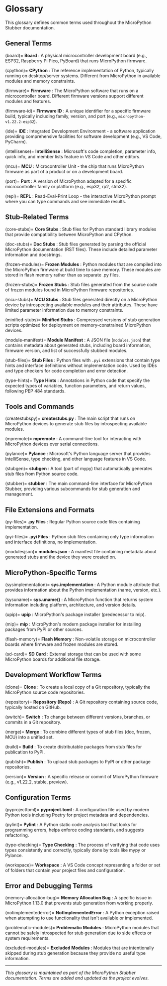 # Glossary

This glossary defines common terms used throughout the MicroPython Stubber documentation.

## General Terms

(board)=
**Board**
: A physical microcontroller development board (e.g., ESP32, Raspberry Pi Pico, PyBoard) that runs MicroPython firmware.

(cpython)=
**CPython**
: The reference implementation of Python, typically running on desktop/server systems. Different from MicroPython in available modules and memory constraints.

(firmware)=
**Firmware**
: The MicroPython software that runs on a microcontroller board. Different firmware versions support different modules and features.

(firmware-id)=
**Firmware ID**
: A unique identifier for a specific firmware build, typically including family, version, and port (e.g., `micropython-v1.22.2-esp32`).

(ide)=
**IDE**
: Integrated Development Environment - a software application providing comprehensive facilities for software development (e.g., VS Code, PyCharm).

(intellisense)=
**IntelliSense**
: Microsoft's code completion, parameter info, quick info, and member lists feature in VS Code and other editors.

(mcu)=
**MCU**
: Microcontroller Unit - the chip that runs MicroPython firmware as part of a product or on a development board.

(port)=
**Port**
: A version of MicroPython adapted for a specific microcontroller family or platform (e.g., esp32, rp2, stm32).

(repl)=
**REPL**
: Read-Eval-Print Loop - the interactive MicroPython prompt where you can type commands and see immediate results.

## Stub-Related Terms

(core-stubs)=
**Core Stubs**
: Stub files for Python standard library modules that provide compatibility between MicroPython and CPython.

(doc-stubs)=
**Doc Stubs**
: Stub files generated by parsing the official MicroPython documentation (RST files). These include detailed parameter information and docstrings.

(frozen-modules)=
**Frozen Modules**
: Python modules that are compiled into the MicroPython firmware at build time to save memory. These modules are stored in flash memory rather than as separate .py files.

(frozen-stubs)=
**Frozen Stubs**
: Stub files generated from the source code of frozen modules found in MicroPython firmware repositories.

(mcu-stubs)=
**MCU Stubs**
: Stub files generated directly on a MicroPython device by introspecting available modules and their attributes. These have limited parameter information due to memory constraints.

(minified-stubs)=
**Minified Stubs**
: Compressed versions of stub generation scripts optimized for deployment on memory-constrained MicroPython devices.

(module-manifest)=
**Module Manifest**
: A JSON file (`modules.json`) that contains metadata about generated stubs, including board information, firmware version, and list of successfully stubbed modules.

(stub-files)=
**Stub Files**
: Python files with `.pyi` extensions that contain type hints and interface definitions without implementation code. Used by IDEs and type checkers for code completion and error detection.

(type-hints)=
**Type Hints**
: Annotations in Python code that specify the expected types of variables, function parameters, and return values, following PEP 484 standards.

## Tools and Commands

(createstubspy)=
**createstubs.py**
: The main script that runs on MicroPython devices to generate stub files by introspecting available modules.

(mpremote)=
**mpremote**
: A command-line tool for interacting with MicroPython devices over serial connections.

(pylance)=
**Pylance**
: Microsoft's Python language server that provides IntelliSense, type checking, and other language features in VS Code.

(stubgen)=
**stubgen**
: A tool (part of mypy) that automatically generates stub files from Python source code.

(stubber)=
**stubber**
: The main command-line interface for MicroPython Stubber, providing various subcommands for stub generation and management.

## File Extensions and Formats

(py-files)=
**.py Files**
: Regular Python source code files containing implementation.

(pyi-files)=
**.pyi Files**
: Python stub files containing only type information and interface definitions, no implementation.

(modulesjson)=
**modules.json**
: A manifest file containing metadata about generated stubs and the device they were created on.

## MicroPython-Specific Terms

(sysimplementation)=
**sys.implementation**
: A Python module attribute that provides information about the Python implementation (name, version, etc.).

(sysuname)=
**sys.uname()**
: A MicroPython function that returns system information including platform, architecture, and version details.

(upip)=
**upip**
: MicroPython's package installer (predecessor to mip).

(mip)=
**mip**
: MicroPython's modern package installer for installing packages from PyPI or other sources.

(flash-memory)=
**Flash Memory**
: Non-volatile storage on microcontroller boards where firmware and frozen modules are stored.

(sd-card)=
**SD Card**
: External storage that can be used with some MicroPython boards for additional file storage.

## Development Workflow Terms

(clone)=
**Clone**
: To create a local copy of a Git repository, typically the MicroPython source code repositories.

(repository)=
**Repository (Repo)**
: A Git repository containing source code, typically hosted on GitHub.

(switch)=
**Switch**
: To change between different versions, branches, or commits in a Git repository.

(merge)=
**Merge**
: To combine different types of stub files (doc, frozen, MCU) into a unified set.

(build)=
**Build**
: To create distributable packages from stub files for publication to PyPI.

(publish)=
**Publish**
: To upload stub packages to PyPI or other package repositories.

(version)=
**Version**
: A specific release or commit of MicroPython firmware (e.g., v1.22.2, stable, preview).

## Configuration Terms

(pyprojecttoml)=
**pyproject.toml**
: A configuration file used by modern Python tools including Poetry for project metadata and dependencies.

(pylint)=
**Pylint**
: A Python static code analysis tool that looks for programming errors, helps enforce coding standards, and suggests refactoring.

(type-checking)=
**Type Checking**
: The process of verifying that code uses types consistently and correctly, typically done by tools like mypy or Pylance.

(workspace)=
**Workspace**
: A VS Code concept representing a folder or set of folders that contain your project files and configuration.

## Error and Debugging Terms

(memory-allocation-bug)=
**Memory Allocation Bug**
: A specific issue in MicroPython 1.13.0 that prevents stub generation from working properly.

(notimplementederror)=
**NotImplementedError**
: A Python exception raised when attempting to use functionality that isn't available or implemented.

(problematic-modules)=
**Problematic Modules**
: MicroPython modules that cannot be safely introspected for stub generation due to side effects or system requirements.

(excluded-modules)=
**Excluded Modules**
: Modules that are intentionally skipped during stub generation because they provide no useful type information.

---

*This glossary is maintained as part of the MicroPython Stubber documentation. Terms are added and updated as the project evolves.*